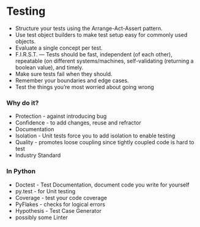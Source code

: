# Testing

* Structure your tests using the Arrange-Act-Assert pattern.
* Use test object builders to make test setup easy for commonly used objects.
* Evaluate a single concept per test.
* F.I.R.S.T. — Tests should be fast, independent (of each other), repeatable (on different systems/machines, self-validating (returning a boolean value), and timely.
* Make sure tests fail when they should.
* Remember your boundaries and edge cases.
* Test the things you’re most worried about going wrong

### Why do it?

* Protection - against introducing bug
* Confidence - to add changes, reuse and refractor
* Documentation
* Isolation - Unit tests force you to add isolation to enable testing
* Quality - promotes loose coupling since tightly coupled code is hard to test
* Industry Standard

### In Python

* Doctest - Test Documentation, document code you write for yourself
* py.test - for Unit testing
* Coverage - test your code coverage
* PyFlakes - checks for logical errors
* Hypothesis - Test Case Generator
* possibly some Linter